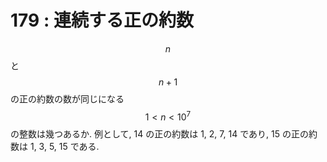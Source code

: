 # 179 : 連続する正の約数

$$n$$と$$n + 1$$の正の約数の数が同じになる$$1 < n < 10^7$$の整数は幾つあるか. 例として, 14 の正の約数は 1, 2, 7, 14 であり, 15 の正の約数は 1, 3, 5, 15 である.

